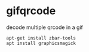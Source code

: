 # gifqrcode
decode multiple qrcode in a gif


`apt-get install zbar-tools`<br>
`apt install graphicsmagick`
